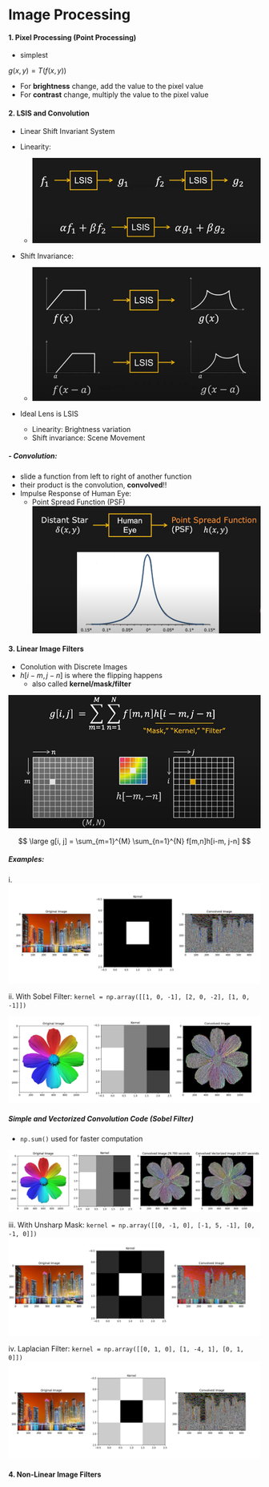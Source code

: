 # Image Processing

#### 1. Pixel Processing (Point Processing)

- simplest

$g(x, y) = T(f(x, y))$

- For **brightness** change, add the value to the pixel value
- For **contrast** change, multiply the value to the pixel value

#### 2. LSIS and Convolution

- Linear Shift Invariant System
- Linearity:

  - ![alt text](conv_output/image.png)

- Shift Invariance:

  - ![alt text](conv_output/image-1.png)

- Ideal Lens is LSIS
  - Linearity: Brightness variation
  - Shift invariance: Scene Movement

##### - Convolution:

- slide a function from left to right of another function
- their product is the convolution, **convolved**!!
- Impulse Response of Human Eye:
  - Point Spread Function (PSF)
    ![alt text](conv_output/image-2.png)

#### 3. Linear Image Filters

- Conolution with Discrete Images
- $h[i-m, j-n]$ is where the flipping happens
  - also called **kernel/mask/filter**

![alt text](conv_output/image-3.png)

$$
\large
g[i, j] = \sum_{m=1}^{M} \sum_{n=1}^{N} f[m,n]h[i-m, j-n]
$$

##### Examples:

i. ![alt text](conv_output/image-4.png)

ii. With Sobel Filter:
`kernel = np.array([[1, 0, -1],
                  [2, 0, -2],
                  [1, 0, -1]])`

![alt text](conv_output/image-7.png)

##### Simple and Vectorized Convolution Code (Sobel Filter)

- `np.sum()` used for faster computation

![alt text](conv_output/image-9.png)

iii. With Unsharp Mask:
`kernel = np.array([[0, -1, 0],
                  [-1, 5, -1],
                  [0, -1, 0]])`
![alt text](conv_output/image-5.png)

iv. Laplacian Filter:
`kernel = np.array([[0, 1, 0],
                  [1, -4, 1],
                  [0, 1, 0]])`
![alt text](conv_output/image-6.png)

#### 4. Non-Linear Image Filters
